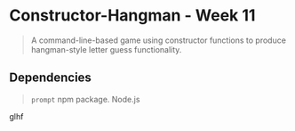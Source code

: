 # Constructor-Hangman - Week 11
> A command-line-based game using constructor functions to produce hangman-style letter guess functionality.

## Dependencies
> `prompt` npm package.
> Node.js

glhf
